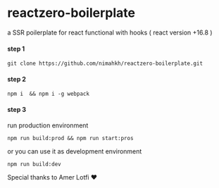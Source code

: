 # reactzero-boilerplate
a SSR poilerplate for react functional with hooks ( react version +16.8 ) 

#### step 1 

```
git clone https://github.com/nimahkh/reactzero-boilerplate.git
```

#### step 2

```
npm i  && npm i -g webpack
```
#### step 3

run production environment

```
npm run build:prod && npm run start:pros
```

or you can use it as development environment 

```
npm run build:dev
```

Special thanks to Amer Lotfi :heart:

